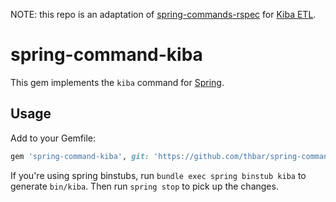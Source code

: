 NOTE: this repo is an adaptation of [spring-commands-rspec](https://github.com/jonleighton/spring-commands-rspec) for [Kiba ETL](http://kiba-etl.org/).

# spring-command-kiba

This gem implements the `kiba` command for
[Spring](https://github.com/jonleighton/spring).

## Usage

Add to your Gemfile:

``` ruby
gem 'spring-command-kiba', git: 'https://github.com/thbar/spring-command-kiba.git', group: :development
```

If you're using spring binstubs, run `bundle exec spring binstub kiba` to generate `bin/kiba`.
Then run `spring stop` to pick up the changes.
